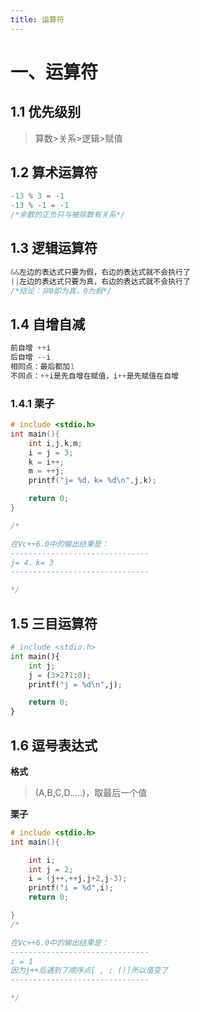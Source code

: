 ```yaml
---
title: 运算符
---
```



# 一、运算符

## 1.1 优先级别

> 算数>关系>逻辑>赋值

## 1.2 算术运算符

```c
-13 % 3 = -1
-13 % -1 = -1
/*余数的正负只与被除数有关系*/
```

## 1.3 逻辑运算符

```c
&&左边的表达式只要为假，右边的表达式就不会执行了
||左边的表达式只要为真，右边的表达式就不会执行了
/*结论：非0即为真，0为假*/
```

## 1.4 自增自减

```c
前自增	++i
后自增	--i
相同点：最后都加1
不同点：++i是先自增在赋值，i++是先赋值在自增
```

### 1.4.1 栗子

```c
# include <stdio.h>
int main(){
	int i,j,k,m;
	i = j = 3;
	k = i++;
	m = ++j;
	printf("j= %d，k= %d\n",j,k);

	return 0;
}

/*

在Vc++6.0中的输出结果是：
-------------------------------
j= 4，k= 3
-------------------------------

*/
```

## 1.5 三目运算符

```python
# include <stdio.h>
int main(){
	int j;
	j = (3>2?1:0);
	printf("j = %d\n",j);

	return 0;
}
```

## 1.6 逗号表达式

**格式**

> (A,B,C,D.....)，取最后一个值

**栗子**

```c
# include <stdio.h>
int main(){

	int i;
	int j = 2;
	i = (j++,++j,j+2,j-3);
	printf("i = %d",i);
	return 0;

}
/*

在Vc++6.0中的输出结果是：
-------------------------------
i = 1
因为j++后遇到了顺序点[ , ; ()]所以值变了
-------------------------------

*/